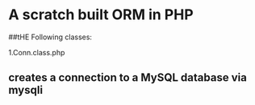 # A scratch built ORM in PHP
##tHE Following classes:


  1.Conn.class.php
  ## creates a connection to a MySQL database via mysqli
